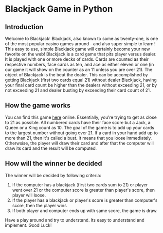 # Blackjack Game in Python

## Introduction

Welcome to Blackjack! Blackjack, also known to some as twenty-one, is one of the most popular casino games around - and also super simple to learn! This easy to use, simple Blackjack game will certainly become your new favorite on the web!
Blackjack is a card game that pits player versus dealer. It is played with one or more decks of cards. Cards are counted as their respective numbers, face cards as ten, and ace as either eleven or one (in our game it will show on the counter as an 11 unless you are over 21). The object of Blackjack is the beat the dealer. This can be accomplished by getting Blackjack (first two cards equal 21) without dealer Blackjack, having your final card count be higher than the dealers without exceeding 21, or by not exceeding 21 and dealer busting by exceeding their card count of 21.

## How the game works
You can find this game [here](https://games.washingtonpost.com/games/blackjack) online. Essentially, you're trying to get as close to 21 as possible. All numbered cards have their face score but a Jack, a Queen or a King count as 10. The goal of the game is to add up your cards to the largest number without going over 21. If a card in your hand add up to more than 21, then it's called a bust. It means that you loose immediately. Otherwsise, the player will draw their card and after that the computer will draw its card and the result will be computed.

## How will the winner be decided
The winner will be decided by following criteria:

1. If the computer has a blackjack (first two cards sum to 21) or player went over 21 or the computer score is greater than player's score, then player will loose.
2. If the player has a blackjack or player's score is greater than computer's score, then the player wins
3. If both player and computer ends up with same score, the game is draw.


Have a play around and try to understand. Its easy to understand and implement. Good Luck! 

